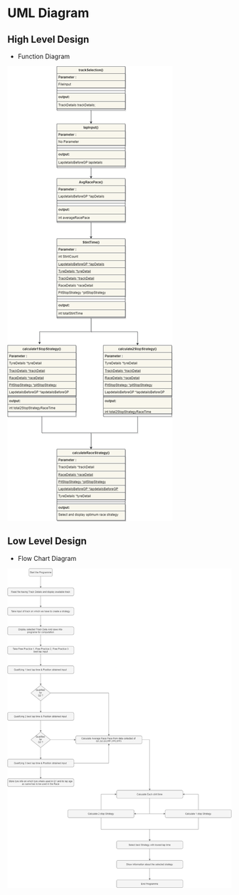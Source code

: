 # UML Diagram

## High Level Design

- Function Diagram

![FunctionDiagram](https://github.com/ShettyGaneshprasad/F1-Pitstop-Strategy-Generator/blob/Production/2_Architecture/function.png)


## Low Level Design

- Flow Chart Diagram

![Flow Chart Diagram](https://github.com/ShettyGaneshprasad/F1-Pitstop-Strategy-Generator/blob/Production/2_Architecture/FlowChart.png)

